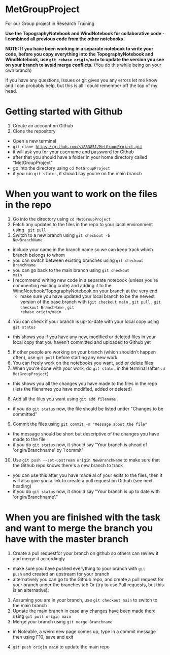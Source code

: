 # MetGroupProject
For our Group project in Research Training

**Use the TopographyNotebook and WindNotebook for collaborative code - I combined all previous code from the other notebooks**

**NOTE: If you have been working in a separate notebook to write your code, before you copy everything into the TopographyNotebook and WindNotebook, use <code>git rebase origin/main</code> to update the version you see on your branch to avoid merge conflicts.** (You do this while being on your own branch)

If you have any questions, issues or git gives you any errors let me know and I can probably help, but this is all I could remember off the top of my head.
# Getting started with Github
1. Create an account on Github
2. Clone the repository
  - Open a new terminal
  - <code>git clone https://github.com/s1853851/MetGroupProject.git </code>
  - it will ask you for your username and password for Github
  - after that you should have a folder in your home directory called "MetGroupProject"
  - go into the directory using <code>cd MetGroupProject</code>
  - if you run <code>git status</code>, it should say you're on the main branch
# When you want to work on the files in the repo
1. Go into the directory using <code>cd MetGroupProject</code>
2. Fetch any updates to the files in the repo to your local environment using <code> git pull</code>
3. Switch to a new branch using <code>git checkout -b NewBranchName</code> 
  - include your name in the branch name so we can keep track which branch belongs to whom
  - you can switch between existing branches using <code>git checkout BranchName</code>
  - you can go back to the main branch using <code>git checkout main</code>
  - I recommend writing new code in a separate notebook (unless you're commenting existing code) and adding it to the WindNotebook/TopographyNotebook on your branch at the very end
    - make sure you have updated your local branch to be the newest version of the base branch with (<code>git checkout main</code> , <code>git pull</code> , <code>git checkout BranchName</code> , <code>git rebase origin/main</code>
4. You can check if your branch is up-to-date with your local copy using <code>git status</code>
  - this shows you if you have any new, modified or deleted files in your local copy that you haven't committed and uploaded to Github yet
5. If other people are working on your branch (which shouldn't happen often), use <code>git pull</code> before starting any new work
6. You can freely work on the notebooks you want, add or delete files
7. When you're done with your work, do <code>git status</code> in the terminal (after <code>cd MetGroupProject</code>)
  - this shows you all the changes you have made to the files in the repo (lists the filenames you have modified, added or deleted)
8. Add all the files you want using <code>git add filename</code>
  - if you do <code>git status</code> now, the file should be listed under "Changes to be committed"
9. Commit the files using <code>git commit -m "Message about the file" </code>
  - the message should be short but descriptive of the changes you have made to the file
  - if you do <code>git status</code> now, it should say "Your branch is ahead of 'origin/Branchname' by 1 commit"
10. Use <code>git push --set-upstream origin NewBranchName</code> to make sure that the Github repo knows there's a new branch to track
  - you can use this after you have made al of your edits to the files, then it will also give you a link to create a pull request on Github (see next heading)
  - if you do <code>git status</code> now, it should say "Your branch is up to date with 'origin/Branchname'."

# When you are finished with the task and want to merge the branch you have with the master branch
1. Create a pull requestfor your branch on github so others can review it and merge it accordingly
  - make sure you have pushed everything to your branch with <code>git push</code> and created an upstream for your branch
  - alternatively you can go to the Github repo, and create a pull request for your branch under the branches tab
Or (try to use Pull requests, but this is an alternative):
1. Assuming you are in your branch, use <code>git checkout main</code> to switch to the main branch
2. Update the main branch in case any changes have been made there using <code>git pull origin main</code>
3. Merge your branch using <code>git merge Branchname</code>
  - in Noteable, a weird new page comes up, type in a commit message then using F10, save and exit
4. <code>git push origin main</code> to update the main repo
